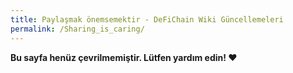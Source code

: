 ```yaml
---
title: Paylaşmak önemsemektir - DeFiChain Wiki Güncellemeleri
permalink: /Sharing_is_caring/
---
```


**Bu sayfa henüz çevrilmemiştir. Lütfen yardım edin! ❤**
